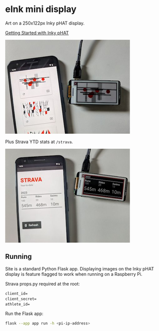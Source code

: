 # eInk mini display

Art on a 250x122px Inky pHAT display.

[Getting Started with Inky pHAT](https://learn.pimoroni.com/article/getting-started-with-inky-phat)

![eink generative art screen](screenshots/inky-art-screen.jpg)

Plus Strava YTD stats at `/strava`.

![eink Strava stats screen](screenshots/strava-stats-screen.jpg)

## Running

Site is a standard Python Flask app. Displaying images on the Inky pHAT display is feature flagged to work when running on a Raspberry Pi.

Strava props.py required at the root:

```txt
client_id=
client_secret=
athlete_id=
```

Run the Flask app:

```bash
flask --app app run -h <pi-ip-address>
```
